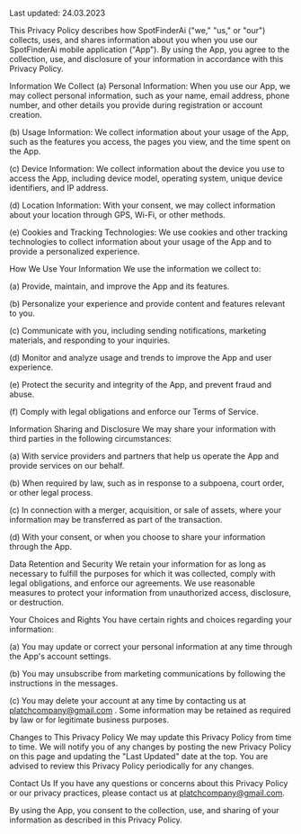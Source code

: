 Last updated: 24.03.2023

This Privacy Policy describes how SpotFinderAi ("we," "us," or "our") collects, uses, and shares information about you when you use our SpotFinderAi mobile application ("App"). By using the App, you agree to the collection, use, and disclosure of your information in accordance with this Privacy Policy.

Information We Collect
(a) Personal Information: When you use our App, we may collect personal information, such as your name, email address, phone number, and other details you provide during registration or account creation.

(b) Usage Information: We collect information about your usage of the App, such as the features you access, the pages you view, and the time spent on the App.

(c) Device Information: We collect information about the device you use to access the App, including device model, operating system, unique device identifiers, and IP address.

(d) Location Information: With your consent, we may collect information about your location through GPS, Wi-Fi, or other methods.

(e) Cookies and Tracking Technologies: We use cookies and other tracking technologies to collect information about your usage of the App and to provide a personalized experience.

How We Use Your Information
We use the information we collect to:

(a) Provide, maintain, and improve the App and its features.

(b) Personalize your experience and provide content and features relevant to you.

(c) Communicate with you, including sending notifications, marketing materials, and responding to your inquiries.

(d) Monitor and analyze usage and trends to improve the App and user experience.

(e) Protect the security and integrity of the App, and prevent fraud and abuse.

(f) Comply with legal obligations and enforce our Terms of Service.

Information Sharing and Disclosure
We may share your information with third parties in the following circumstances:

(a) With service providers and partners that help us operate the App and provide services on our behalf.

(b) When required by law, such as in response to a subpoena, court order, or other legal process.

(c) In connection with a merger, acquisition, or sale of assets, where your information may be transferred as part of the transaction.

(d) With your consent, or when you choose to share your information through the App.

Data Retention and Security
We retain your information for as long as necessary to fulfill the purposes for which it was collected, comply with legal obligations, and enforce our agreements. We use reasonable measures to protect your information from unauthorized access, disclosure, or destruction.

Your Choices and Rights
You have certain rights and choices regarding your information:

(a) You may update or correct your personal information at any time through the App's account settings.

(b) You may unsubscribe from marketing communications by following the instructions in the messages.

(c) You may delete your account at any time by contacting us at platchcompany@gmail.com
. Some information may be retained as required by law or for legitimate business purposes.

Changes to This Privacy Policy
We may update this Privacy Policy from time to time. We will notify you of any changes by posting the new Privacy Policy on this page and updating the "Last Updated" date at the top. You are advised to review this Privacy Policy periodically for any changes.

Contact Us
If you have any questions or concerns about this Privacy Policy or our privacy practices, please contact us at platchcompany@gmail.com.

By using the App, you consent to the collection, use, and sharing of your information as described in this Privacy Policy.

